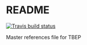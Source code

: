 # README

[![Travis build status](https://travis-ci.org/tbep-tech/tbep-refs.svg?branch=master)](https://travis-ci.org/tbep-tech/tbep-refs)

Master references file for TBEP
